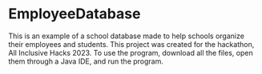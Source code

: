 # EmployeeDatabase

This is an example of a school database made to help schools organize their employees and students. This project was created for the hackathon, All Inclusive Hacks 2023. To use the program, download all the files, open them through a Java IDE, and run the program.
